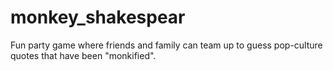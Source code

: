 # monkey_shakespear
Fun party game where friends and family can team up to guess pop-culture quotes that have been "monkified".
